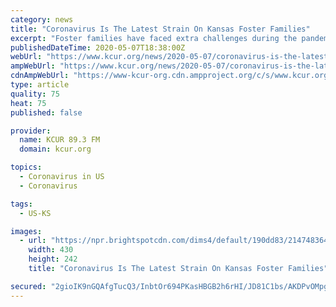 ```yaml
---
category: news
title: "Coronavirus Is The Latest Strain On Kansas Foster Families"
excerpt: "Foster families have faced extra challenges during the pandemic. Foster parent Mitzi Monson feels lucky she can stay at home. Yet since the coronavirus closed schools, Monson has had few breaks from the three children in her care."
publishedDateTime: 2020-05-07T18:38:00Z
webUrl: "https://www.kcur.org/news/2020-05-07/coronavirus-is-the-latest-strain-on-kansas-foster-families"
ampWebUrl: "https://www.kcur.org/news/2020-05-07/coronavirus-is-the-latest-strain-on-kansas-foster-families?_amp=true"
cdnAmpWebUrl: "https://www-kcur-org.cdn.ampproject.org/c/s/www.kcur.org/news/2020-05-07/coronavirus-is-the-latest-strain-on-kansas-foster-families?_amp=true"
type: article
quality: 75
heat: 75
published: false

provider:
  name: KCUR 89.3 FM
  domain: kcur.org

topics:
  - Coronavirus in US
  - Coronavirus

tags:
  - US-KS

images:
  - url: "https://npr.brightspotcdn.com/dims4/default/190dd83/2147483647/strip/true/crop/4000x2251+0+374/resize/430x242!/quality/90/?url=http%3A%2F%2Fnpr-brightspot.s3.amazonaws.com%2F1b%2F7c%2Fcde350ee48168f3c7c1faf93a6dc%2F031220-kns-kshsaabasketballtourney-wichita.jpg"
    width: 430
    height: 242
    title: "Coronavirus Is The Latest Strain On Kansas Foster Families"

secured: "2gioIK9nGQAfgTucQ3/InbtOr694PKasHBGB2h6rHI/JD81C1bs/AKDPvOMpg1GnAJm9k32ycuDb2i9XpNQyNS0nh+fSi6T7l0vFoxUEzwsnHvUCrA3fBEBKxzEb7CzoVugu+ng8w+f78/8Zr81sEAWG2G3cUE4/d6rydQkS1PMLeil5mqJsJn4+WbbvfuU4+yljVSoAmFSrAhouDNrRpze+ifSFC1xE8Crq9urdSX1Q+fdD4qwFuwu3avlBXO0NAK1rtrZI54yNkpn331pliqlMEd/XZ/hznjCVGuZ4YfKb6CF23s8vmB6GQePrESg5cOpsnDhggbZpn6yksTJbUHKdnyWZvR3EJpk3khUmiml+fwjFyZIiFVhpejc8WXGL7q0vcD8faZEsY5LVwDKQMbrSKi/5QGrA2JAAMItHEIBztkijWlArP/7d6TzlWUSnFIz7ucpKNEJUFF7bpfkvrrRlyNHIlOPoMzeCQXFUT6A=;22bAes0kinEY3xOzv0PaqQ=="
---
```


